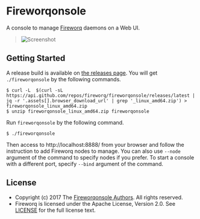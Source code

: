 Fireworqonsole
==============

A console to manage [Fireworq][] daemons on a Web UI.

> ![Screenshot](https://github.com/fireworq/fireworqonsole/raw/master/doc/images/console.png)

## <a name="start">Getting Started</a>

A release build is available on [the releases page][releases].  You
will get `./fireworqonsole` by the following commands.

```
$ curl -L  $(curl -sL  https://api.github.com/repos/fireworq/fireworqonsole/releases/latest | jq -r '.assets[].browser_download_url' | grep '_linux_amd64.zip') > fireworqonsole_linux_amd64.zip
$ unzip fireworqonsole_linux_amd64.zip fireworqonsole
```

Run `fireworqonsole` by the following command.

```
$ ./fireworqonsole
```

Then access to http://localhost:8888/ from your browser and follow the
instruction to add Fireworq nodes to manage.  You can also use
`--node` argument of the command to specify nodes if you prefer.  To
start a console with a different port, specify `--bind` argument of
the command.

## <a name="license">License</a>

- Copyright (c) 2017 The [Fireworqonsole Authors][authors]. All rights reserved.
- Fireworq is licensed under the Apache License, Version 2.0. See
  [LICENSE][license] for the full license text.

[license]: ./LICENSE
[authors]: ./AUTHORS.md

[releases]: https://github.com/fireworq/fireworqonsole/releases

[Fireworq]: https://github.com/fireworq/fireworq
[Docker]: https://www.docker.com/
